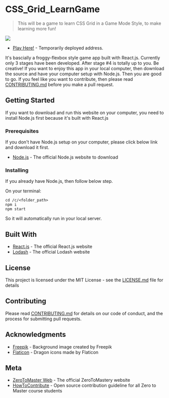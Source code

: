 # CSS_Grid_LearnGame
> This will be a game to learn CSS Grid in a Game Mode Style, to make learning more fun! 

![](sample.jpg)

* [Play Here!](https://april9288.github.io/CssGridGame/) - Temporarily deployed address.

It's bascially a froggy-flexbox style game app built with React.js. Currently only 3 stages have been developed. After stage #4 is totally up to you. Be creative! If you want to enjoy this app in your local computer, then download the source and have your computer setup with Node.js. Then you are good to go. If you feel like you want to contribute, then please read [CONTRIBUTING.md](https://github.com/zero-to-mastery/CSS_Grid_LearnGame/blob/master/CONTRIBUTING.md) before you make a pull request. 

## Getting Started

If you want to download and run this website on your computer, you need to install Node.js first because it's built with React.js

### Prerequisites

If you don't have Node.js setup on your computer, please click below link and download it first.

* [Node.js](https://nodejs.org/en/) - The official Node.js website to download

### Installing

If you already have Node.js, then follow below step.

On your terminal:

```
cd /c/<folder_path>
npm i
npm start

```

So it will automatically run in your local server.

## Built With

* [React.js](https://reactjs.org/) - The official React.js website
* [Lodash](https://lodash.com/) - The official Lodash website

## License

This project is licensed under the MIT License - see the [LICENSE.md](https://github.com/zero-to-mastery/CSS_Grid_LearnGame/blob/master/LICENSE) file for details

## Contributing

Please read [CONTRIBUTING.md](https://github.com/zero-to-mastery/CSS_Grid_LearnGame/blob/master/CONTRIBUTING.md) for details on our code of conduct, and the process for submitting pull requests.

## Acknowledgments

* [Freepik](https://www.freepik.com/free-photos-vectors/background) - Background image created by Freepik 
* [Flaticon](https://www.flaticon.com/) - Dragon icons made by Flaticon

## Meta

* [ZeroToMaster Web](https://zerotomastery.io/utm_source=github&utm_medium=CSS_Grid_LearnGame) - The official ZeroToMastery website
* [HowToContribute](https://github.com/zero-to-mastery/start-here-guidelines) - Open source contribution guideline for all Zero to Master course students

